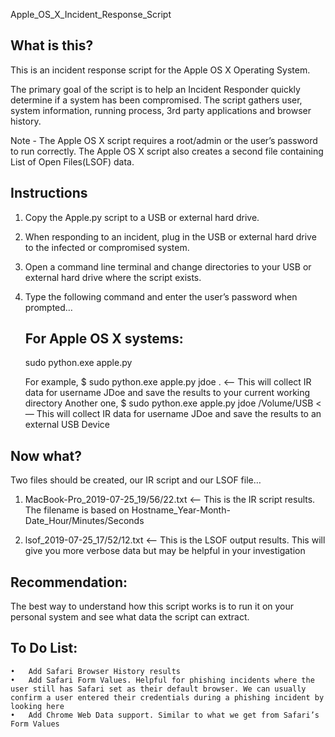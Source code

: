 
Apple_OS_X_Incident_Response_Script


What is this?
----------------------

This is an incident response script for the Apple OS X Operating System.

The primary goal of the script is to help an Incident Responder quickly determine if a system has been compromised.
The script gathers user, system information, running process, 3rd party applications and browser history.


Note - The Apple OS X script requires a root/admin or the user’s password to run correctly. The Apple OS X script also creates a second file containing List of Open Files(LSOF) data.


Instructions
----------------------

1. Copy the Apple.py script to a USB or external hard drive.
2. When responding to an incident, plug in the USB or external hard drive to the infected or compromised  system.
3. Open a command line terminal and change directories to your USB or external hard drive where the script exists. 

4. Type the following command and enter the user’s password when prompted…


   For Apple OS X systems:
   -----------------------

   sudo python.exe apple.py <username> <directory location>

   For example, $ sudo python.exe apple.py jdoe .				<— This will collect IR data for username JDoe and save the results to your current working directory 
   Another one,  $ sudo python.exe apple.py jdoe /Volume/USB	  	<— This will collect IR data for username JDoe and save the results to an external USB Device



Now what?
---------------


Two files should be created, our IR script and our LSOF file…

1. MacBook-Pro_2019-07-25_19/56/22.txt 	 <— This is the IR script results. The filename is based on Hostname_Year-Month-Date_Hour/Minutes/Seconds

2. lsof_2019-07-25_17/52/12.txt			 <— This is the LSOF output results. This will give you more verbose data but may be helpful in your investigation 


Recommendation:
-----------------------

The best way to understand how this script works is to run it on your personal system and see what data the script can extract.


To Do List:
--------------

	•	Add Safari Browser History results
	•	Add Safari Form Values. Helpful for phishing incidents where the user still has Safari set as their default browser. We can usually confirm a user entered their credentials during a phishing incident by looking here
	•	Add Chrome Web Data support. Similar to what we get from Safari’s Form Values 
